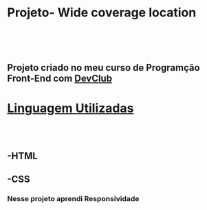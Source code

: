 <h1> Projeto- Wide coverage location</h1>
<br>
<br>
<br>
<h2>Projeto criado no meu curso de Programção Front-End com <a href="devclub.com.br" a>DevClub</h2>

<h1><b></b>Linguagem Utilizadas<b></b></h1>
<br>
<br>
<h2><a>-HTML</a></h2>
<h2><a>-CSS</a></h2>

<h3>Nesse projeto aprendi Responsividade</h3>



